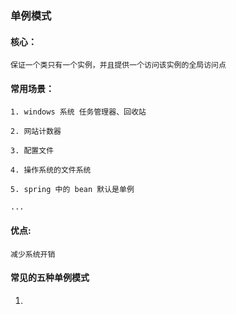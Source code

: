 ### 单例模式

#### 核心：

	保证一个类只有一个实例，并且提供一个访问该实例的全局访问点

#### 常用场景：

	1. windows 系统 任务管理器、回收站

	2. 网站计数器

	3. 配置文件

	4. 操作系统的文件系统

	5. spring 中的 bean 默认是单例

	...

#### 优点: 

	减少系统开销


#### 常见的五种单例模式

1. 